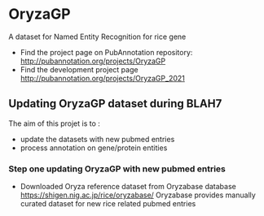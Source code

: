 # OryzaGP
A dataset for Named Entity Recognition for rice gene

* Find the project page on PubAnnotation repository:
http://pubannotation.org/projects/OryzaGP
* Find the development project page http://pubannotation.org/projects/OryzaGP_2021

## Updating OryzaGP dataset during BLAH7

The aim of this projet is to :

- update the datasets with new pubmed entries
- process annotation on gene/protein entities

### Step one updating OryzaGP with new pubmed entries

- Downloaded Oryza reference dataset from Oryzabase database https://shigen.nig.ac.jp/rice/oryzabase/
Oryzabase provides manually curated dataset for new rice related pubmed entries 


